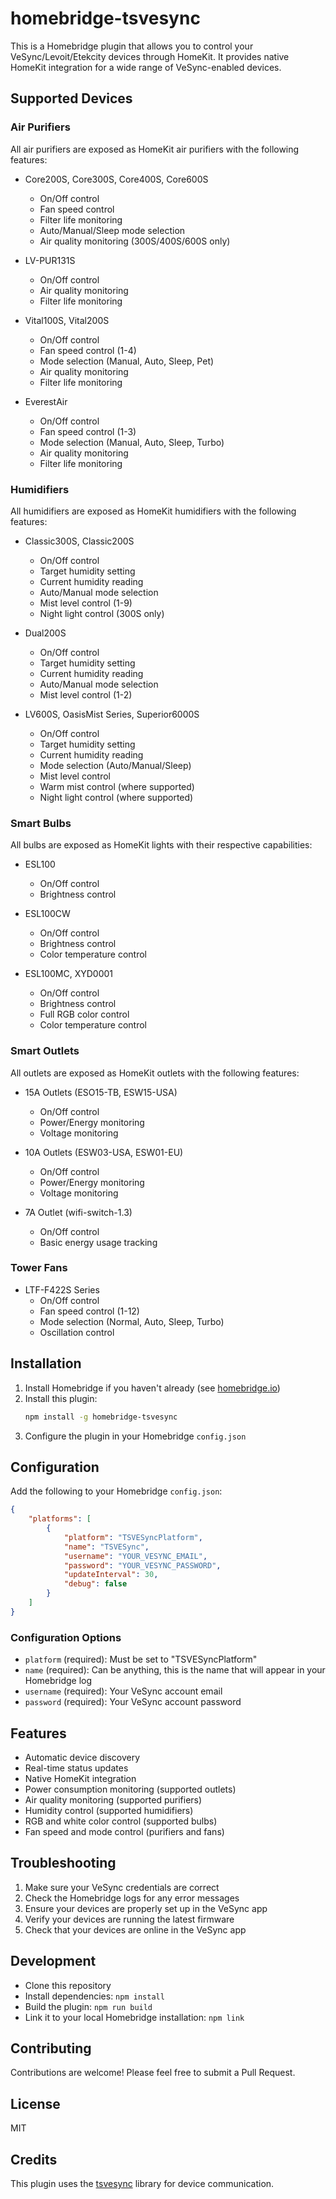 # homebridge-tsvesync

This is a Homebridge plugin that allows you to control your VeSync/Levoit/Etekcity devices through HomeKit. It provides native HomeKit integration for a wide range of VeSync-enabled devices.

## Supported Devices

### Air Purifiers
All air purifiers are exposed as HomeKit air purifiers with the following features:
- Core200S, Core300S, Core400S, Core600S
  * On/Off control
  * Fan speed control
  * Filter life monitoring
  * Auto/Manual/Sleep mode selection
  * Air quality monitoring (300S/400S/600S only)

- LV-PUR131S
  * On/Off control
  * Air quality monitoring
  * Filter life monitoring

- Vital100S, Vital200S
  * On/Off control
  * Fan speed control (1-4)
  * Mode selection (Manual, Auto, Sleep, Pet)
  * Air quality monitoring
  * Filter life monitoring

- EverestAir
  * On/Off control
  * Fan speed control (1-3)
  * Mode selection (Manual, Auto, Sleep, Turbo)
  * Air quality monitoring
  * Filter life monitoring

### Humidifiers
All humidifiers are exposed as HomeKit humidifiers with the following features:
- Classic300S, Classic200S
  * On/Off control
  * Target humidity setting
  * Current humidity reading
  * Auto/Manual mode selection
  * Mist level control (1-9)
  * Night light control (300S only)

- Dual200S
  * On/Off control
  * Target humidity setting
  * Current humidity reading
  * Auto/Manual mode selection
  * Mist level control (1-2)

- LV600S, OasisMist Series, Superior6000S
  * On/Off control
  * Target humidity setting
  * Current humidity reading
  * Mode selection (Auto/Manual/Sleep)
  * Mist level control
  * Warm mist control (where supported)
  * Night light control (where supported)

### Smart Bulbs
All bulbs are exposed as HomeKit lights with their respective capabilities:
- ESL100
  * On/Off control
  * Brightness control

- ESL100CW
  * On/Off control
  * Brightness control
  * Color temperature control

- ESL100MC, XYD0001
  * On/Off control
  * Brightness control
  * Full RGB color control
  * Color temperature control

### Smart Outlets
All outlets are exposed as HomeKit outlets with the following features:
- 15A Outlets (ESO15-TB, ESW15-USA)
  * On/Off control
  * Power/Energy monitoring
  * Voltage monitoring

- 10A Outlets (ESW03-USA, ESW01-EU)
  * On/Off control
  * Power/Energy monitoring
  * Voltage monitoring

- 7A Outlet (wifi-switch-1.3)
  * On/Off control
  * Basic energy usage tracking

### Tower Fans
- LTF-F422S Series
  * On/Off control
  * Fan speed control (1-12)
  * Mode selection (Normal, Auto, Sleep, Turbo)
  * Oscillation control

## Installation

1. Install Homebridge if you haven't already (see [homebridge.io](https://homebridge.io))
2. Install this plugin:
   ```bash
   npm install -g homebridge-tsvesync
   ```
3. Configure the plugin in your Homebridge `config.json`

## Configuration

Add the following to your Homebridge `config.json`:

```json
{
    "platforms": [
        {
            "platform": "TSVESyncPlatform",
            "name": "TSVESync",
            "username": "YOUR_VESYNC_EMAIL",
            "password": "YOUR_VESYNC_PASSWORD",
            "updateInterval": 30,
            "debug": false
        }
    ]
}
```

### Configuration Options

* `platform` (required): Must be set to "TSVESyncPlatform"
* `name` (required): Can be anything, this is the name that will appear in your Homebridge log
* `username` (required): Your VeSync account email
* `password` (required): Your VeSync account password

## Features

* Automatic device discovery
* Real-time status updates
* Native HomeKit integration
* Power consumption monitoring (supported outlets)
* Air quality monitoring (supported purifiers)
* Humidity control (supported humidifiers)
* RGB and white color control (supported bulbs)
* Fan speed and mode control (purifiers and fans)

## Troubleshooting

1. Make sure your VeSync credentials are correct
2. Check the Homebridge logs for any error messages
3. Ensure your devices are properly set up in the VeSync app
4. Verify your devices are running the latest firmware
5. Check that your devices are online in the VeSync app

## Development

* Clone this repository
* Install dependencies: `npm install`
* Build the plugin: `npm run build`
* Link it to your local Homebridge installation: `npm link`

## Contributing

Contributions are welcome! Please feel free to submit a Pull Request.

## License

MIT

## Credits

This plugin uses the [tsvesync](https://github.com/mickgiles/tsvesync) library for device communication. 
